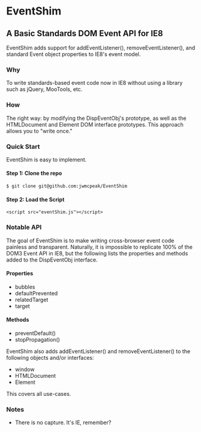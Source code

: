 # EventShim

## A Basic Standards DOM Event API for IE8
EventShim adds support for addEventListener(), removeEventListener(), and standard Event object properties to IE8's event model.

### Why
To write standards-based event code now in IE8 without using a library such as jQuery, MooTools, etc.

### How
The right way: by modifying the DispEventObj's prototype, as well as the HTMLDocument and Element DOM interface prototypes. This approach allows you to "write once."

### Quick Start
EventShim is easy to implement.

#### Step 1: Clone the repo
    $ git clone git@github.com:jwmcpeak/EventShim

#### Step 2: Load the Script
    <script src="eventShim.js"></script>

### Notable API
The goal of EventShim is to make writing cross-browser event code painless and transparent. Naturally, it is impossible to replicate 100% of the DOM3 Event API in IE8, but the following lists the properties and methods added to the DispEventObj interface.

#### Properties

- bubbles
- defaultPrevented
- relatedTarget
- target

#### Methods

- preventDefault()
- stopPropagation()

EventShim also adds addEventListener() and removeEventListener() to the following objects and/or interfaces:

- window
- HTMLDocument
- Element

This covers all use-cases.


### Notes
- There is no capture. It's IE, remember?